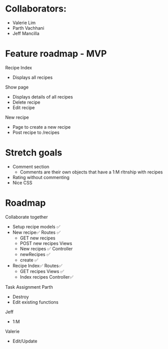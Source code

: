 # Collaborators:
- Valerie Lim
- Parth Vachhani
- Jeff Mancilla

# Feature roadmap - MVP

Recipe Index
- Displays all recipes

Show page
- Displays details of all recipes
- Delete recipe
- Edit recipe

New recipe
- Page to create a new recipe
- Post recipe to /recipes

# Stretch goals
- Comment section
  - Comments are their own objects that have a 1:M rltnship with recipes
- Rating without commenting
- Nice CSS

# Roadmap

Collaborate together
- Setup recipe models ✅
- New recipe✅
  Routes ✅
  - GET new recipes 
  - POST new recipes
  Views
  - New recipes ✅
  Controller
  - newRecipes ✅
  - create ✅
- Recipe Index✅
  Routes✅
  - GET recipes
  Views ✅
  - Index recipes
  Controller✅

Task Assignment
Parth
- Destroy
- Edit existing functions
  
Jeff
- 1:M

Valerie
- Edit/Update
